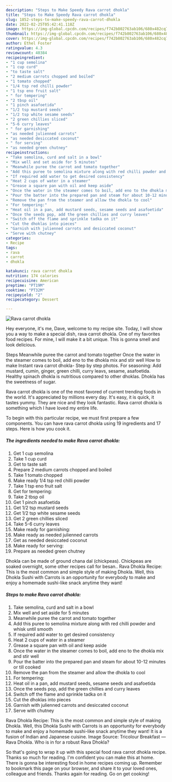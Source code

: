 ```yaml
---
description: "Steps to Make Speedy Rava carrot dhokla"
title: "Steps to Make Speedy Rava carrot dhokla"
slug: 1852-steps-to-make-speedy-rava-carrot-dhokla
date: 2022-02-25T05:42:41.118Z
image: https://img-global.cpcdn.com/recipes/f742b802763ab106/680x482cq70/rava-carrot-dhokla-recipe-main-photo.jpg
thumbnail: https://img-global.cpcdn.com/recipes/f742b802763ab106/680x482cq70/rava-carrot-dhokla-recipe-main-photo.jpg
cover: https://img-global.cpcdn.com/recipes/f742b802763ab106/680x482cq70/rava-carrot-dhokla-recipe-main-photo.jpg
author: Ethel Foster
ratingvalue: 4.3
reviewcount: 40384
recipeingredient:
- "1 cup semolina"
- "1 cup curd"
- "to taste salt"
- "2 medium carrots chopped and boiled"
- "1 tomato chopped"
- "1/4 tsp red chilli powder"
- "1 tsp eno fruit salt"
- " for tempering"
- "2 tbsp oil"
- "1 pinch asafoetida"
- "1/2 tsp mustard seeds"
- "1/2 tsp white sesame seeds"
- "2 green chillies sliced"
- "5-6 curry leaves"
- " for garnishing"
- "as needed julienned carrots"
- "as needed desiccated coconut"
- " for serving"
- "as needed green chutney"
recipeinstructions:
- "Take semolina, curd and salt in a bowl"
- "Mix well and set aside for 5 minutes"
- "Meanwhile puree the carrot and tomato together"
- "Add this puree to semolina mixture along with red chilli powder and whisk until smooth"
- "If required add water to get desired consistency"
- "Heat 2 cups of water in a steamer"
- "Grease a square pan with oil and keep aside"
- "Once the water in the steamer comes to boil, add eno to the dhokla mix and stir well"
- "Pour the batter into the prepared pan and steam for about 10-12 minutes or till cooked"
- "Remove the pan from the steamer and allow the dhokla to cool"
- "For tempering:"
- "Heat oil in a pan, add mustard seeds, sesame seeds and asafoetida"
- "Once the seeds pop, add the green chillies and curry leaves"
- "Switch off the flame and sprinkle tadka on it"
- "Cut the dhoklas into pieces"
- "Garnish with julienned carrots and desiccated coconut"
- "Serve with chutney"
categories:
- Recipe
tags:
- rava
- carrot
- dhokla

katakunci: rava carrot dhokla 
nutrition: 174 calories
recipecuisine: American
preptime: "PT19M"
cooktime: "PT32M"
recipeyield: "2"
recipecategory: Dessert

---
```



![Rava carrot dhokla](https://img-global.cpcdn.com/recipes/f742b802763ab106/680x482cq70/rava-carrot-dhokla-recipe-main-photo.jpg)

Hey everyone, it's me, Dave, welcome to my recipe site. Today, I will show you a way to make a special dish, rava carrot dhokla. One of my favorites food recipes. For mine, I will make it a bit unique. This is gonna smell and look delicious.

Steps Meanwhile puree the carrot and tomato together Once the water in the steamer comes to boil, add eno to the dhokla mix and stir well How to make Instant rava carrot dhokla- Step by step photos. For seasoning: Add mustard, cumin, ginger, green chilli, curry leavs, sesame, asafoetida. Healthy spinach dhokla is nutritious compared to other dhoklas. Dhokla has the sweetness of sugar.

Rava carrot dhokla is one of the most favored of current trending foods in the world. It's appreciated by millions every day. It's easy, it is quick, it tastes yummy. They are nice and they look fantastic. Rava carrot dhokla is something which I have loved my entire life.


To begin with this particular recipe, we must first prepare a few components. You can have rava carrot dhokla using 19 ingredients and 17 steps. Here is how you cook it.

<!--inarticleads1-->

##### The ingredients needed to make Rava carrot dhokla:

1. Get 1 cup semolina
1. Take 1 cup curd
1. Get to taste salt
1. Prepare 2 medium carrots chopped and boiled
1. Take 1 tomato chopped
1. Make ready 1/4 tsp red chilli powder
1. Take 1 tsp eno fruit salt
1. Get  for tempering:
1. Take 2 tbsp oil
1. Get 1 pinch asafoetida
1. Get 1/2 tsp mustard seeds
1. Get 1/2 tsp white sesame seeds
1. Get 2 green chillies sliced
1. Take 5-6 curry leaves
1. Make ready  for garnishing:
1. Make ready as needed julienned carrots
1. Get as needed desiccated coconut
1. Make ready  for serving:
1. Prepare as needed green chutney


Dhokla can be made of ground chana dal (chickpeas). Chickpeas are soaked overnight, some other recipes call for besan.. Rava Dhokla Recipe: This is the most common and simple style of making Dhokla. Well, this Dhokla Sushi with Carrots is an opportunity for everybody to make and enjoy a homemade sushi-like snack anytime they want! 

<!--inarticleads2-->

##### Steps to make Rava carrot dhokla:

1. Take semolina, curd and salt in a bowl
1. Mix well and set aside for 5 minutes
1. Meanwhile puree the carrot and tomato together
1. Add this puree to semolina mixture along with red chilli powder and whisk until smooth
1. If required add water to get desired consistency
1. Heat 2 cups of water in a steamer
1. Grease a square pan with oil and keep aside
1. Once the water in the steamer comes to boil, add eno to the dhokla mix and stir well
1. Pour the batter into the prepared pan and steam for about 10-12 minutes or till cooked
1. Remove the pan from the steamer and allow the dhokla to cool
1. For tempering:
1. Heat oil in a pan, add mustard seeds, sesame seeds and asafoetida
1. Once the seeds pop, add the green chillies and curry leaves
1. Switch off the flame and sprinkle tadka on it
1. Cut the dhoklas into pieces
1. Garnish with julienned carrots and desiccated coconut
1. Serve with chutney


Rava Dhokla Recipe: This is the most common and simple style of making Dhokla. Well, this Dhokla Sushi with Carrots is an opportunity for everybody to make and enjoy a homemade sushi-like snack anytime they want! It is a fusion of Indian and Japanese cuisine. Image Source: Tricolour Breakfast — Rava Dhokla. Who is in for a robust Rava Dhokla? 

So that's going to wrap it up with this special food rava carrot dhokla recipe. Thanks so much for reading. I'm confident you can make this at home. There is gonna be interesting food in home recipes coming up. Remember to bookmark this page on your browser, and share it to your loved ones, colleague and friends. Thanks again for reading. Go on get cooking!
